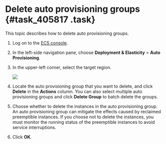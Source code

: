 # Delete auto provisioning groups {#task_405817 .task}

This topic describes how to delete auto provisioning groups.

1.  Log on to the [ECS console](https://partners-intl.console.aliyun.com/#/ecs).
2.  In the left-side navigation pane, choose **Deployment & Elasticity** \> **Auto Provisioning**.
3.  In the upper-left corner, select the target region. 

    ![](http://static-aliyun-doc.oss-cn-hangzhou.aliyuncs.com/assets/img/123261/156172816650161_en-US.png)

4.  Locate the auto provisioning group that you want to delete, and click **Delete** in the **Actions** column. You can also select multiple auto provisioning groups and click **Delete Group** to batch delete the groups.
5.  Choose whether to delete the instances in the auto provisioning group. An auto provisioning group can mitigate the effects caused by reclaimed preemptible instances. If you choose not to delete the instances, you must monitor the running status of the preemptible instances to avoid service interruptions.
6.  Click **OK**.


